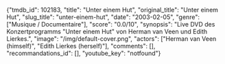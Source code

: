{"tmdb_id": 102183, "title": "Unter einem Hut", "original_title": "Unter einem Hut", "slug_title": "unter-einem-hut", "date": "2003-02-05", "genre": ["Musique / Documentaire"], "score": "0.0/10", "synopsis": "Live DVD des Konzertprogramms \"Unter einem Hut\" von Herman van Veen und Edith Lierkes.", "image": "/img/default-cover.png", "actors": ["Herman van Veen (himself)", "Edith Lierkes (herself)"], "comments": [], "recommandations_id": [], "youtube_key": "notfound"}